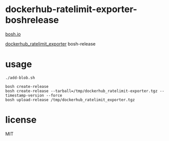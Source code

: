 # dockerhub-ratelimit-exporter-boshrelease
[bosh.io]("https://bosh.io")

[dockerhub_ratelimit_exporter]("https://github.com/dohq/dockerhub_ratelimit_exporter") bosh-release

# usage
```
./add-blob.sh

bosh create-release
bosh create-release --tarball=/tmp/dockerhub_ratelimit-exporter.tgz --timestamp-version --force
bosh upload-release /tmp/dockerhub_ratelimit_exporter.tgz
```
# license
MIT
